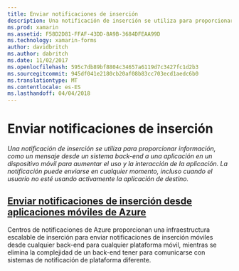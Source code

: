 ```yaml
---
title: Enviar notificaciones de inserción
description: Una notificación de inserción se utiliza para proporcionar información, como un mensaje desde un sistema back-end a una aplicación en un dispositivo móvil para aumentar el uso y la interacción de la aplicación. La notificación puede enviarse en cualquier momento, incluso cuando el usuario no esté usando activamente la aplicación de destino.
ms.prod: xamarin
ms.assetid: F58D2D81-FFAF-43DD-8A9B-3684DFEAA99D
ms.technology: xamarin-forms
author: davidbritch
ms.author: dabritch
ms.date: 11/02/2017
ms.openlocfilehash: 595c7db89bf8804c34657a6119d7c3427fc1d2b3
ms.sourcegitcommit: 945df041e2180cb20af08b83cc703ecd1aedc6b0
ms.translationtype: MT
ms.contentlocale: es-ES
ms.lasthandoff: 04/04/2018
---
```

# <a name="sending-push-notifications"></a>Enviar notificaciones de inserción

_Una notificación de inserción se utiliza para proporcionar información, como un mensaje desde un sistema back-end a una aplicación en un dispositivo móvil para aumentar el uso y la interacción de la aplicación. La notificación puede enviarse en cualquier momento, incluso cuando el usuario no esté usando activamente la aplicación de destino._

## <a name="sending-push-notifications-from-azure-mobile-appsazuremd"></a>[Enviar notificaciones de inserción desde aplicaciones móviles de Azure](azure.md)

Centros de notificaciones de Azure proporcionan una infraestructura escalable de inserción para enviar notificaciones de inserción móviles desde cualquier back-end para cualquier plataforma móvil, mientras se elimina la complejidad de un back-end tener para comunicarse con sistemas de notificación de plataforma diferente.
